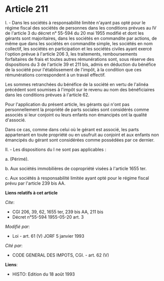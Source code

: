 # Article 211

I. - Dans les sociétés à responsabilité limitée n'ayant pas opté pour le régime fiscal des sociétés de personnes dans les
conditions prévues au IV de l'article 3 du décret n° 55-594 du 20 mai 1955 modifié et dont les gérants sont majoritaires,
dans les sociétés en commandite par actions, de même que dans les sociétés en commandite simple, les sociétés en nom
collectif, les sociétés en participation et les sociétés civiles ayant exercé l'option prévue à l'article 206 3, les
traitements, remboursements forfaitaires de frais et toutes autres rémunérations sont, sous réserve des dispositions du 3 de
l'article 39 et 211 bis, admis en déduction du bénéfice de la société pour l'établissement de l'impôt, à la condition que ces
rémunérations correspondent à un travail effectif.

Les sommes retranchées du bénéfice de la société en vertu de l'alinéa précédent sont soumises à l'impôt sur le revenu au nom
des bénéficiaires dans les conditions prévues à l'article 62.

Pour l'application du présent article, les gérants qui n'ont pas personnellement la propriété de parts sociales sont
considérés comme associés si leur conjoint ou leurs enfants non émancipés ont la qualité d'associé.

Dans ce cas, comme dans celui où le gérant est associé, les parts appartenant en toute propriété ou en usufruit au conjoint
et aux enfants non émancipés du gérant sont considérées comme possédées par ce dernier.

II. - Les dispositions du I ne sont pas applicables :

a. (Périmé).

b. Aux sociétés immobilières de copropriété visées à l'article 1655 ter.

c. Aux sociétés à responsabilité limitée ayant opté pour le régime fiscal prévu par l'article 239 bis AA.

**Liens relatifs à cet article**

_Cite_:

  - CGI 206, 39, 62, 1655 ter, 239 bis AA, 211 bis
  - Décret n°55-594 1955-05-20 art. 3

_Modifié par_:

  - Loi - art. 61 (V) JORF 5 janvier 1993

_Cité par_:

  - CODE GENERAL DES IMPOTS, CGI. - art. 62 (V)

**Liens**:

  - HISTO: Edition du 18 août 1993
